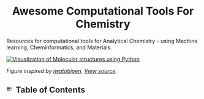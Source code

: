 <h1 align="center">
  Awesome Computational Tools For Chemistry 
</h1>

Resources for computational tools for Analytical Chemistry - using Machine learning, Cheminformatics, and Materials.

<a href="https://github.com/janosh/tikz/tree/main/assets/normalizing-flow](https://github.com/RodrigoAVargasHdz/CHEM-4PB3">
   <picture>
      <source media="(prefers-color-scheme: dark)"">
      <img alt=" Visualization of Molecular structures using Python" src="https://iwatobipen.files.wordpress.com/2023/09/image.png">
   </picture>
</a>

<photo-cap-1>_Figure inspired by [iwatobipen](https://iwatobipen.wordpress.com/author/iwatobipen/). [View source](https://iwatobipen.wordpress.com/2023/09/03/visualize-result-of-molshap-rdkit-chemoinformatics-memo/)._</photo-cap-1>


## <img src="Assests/img_toc.svg" alt="Contents" height="18px"> &nbsp;Table of Contents



